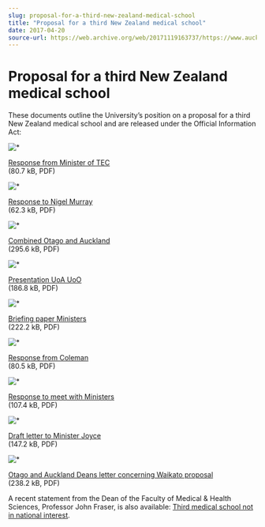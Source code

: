 ```yaml
---
slug: proposal-for-a-third-new-zealand-medical-school
title: "Proposal for a third New Zealand medical school"
date: 2017-04-20
source-url: https://web.archive.org/web/20171119163737/https://www.auckland.ac.nz/en/about/news-events-and-notices/notices/notices-2017/04/proposal-for-a-third-new-zealand-medical-school.html
---
```

Proposal for a third New Zealand medical school
===============================================

These documents outline the University’s position on a proposal for a third New Zealand medical school and are released under the Official Information Act:

![*](https://cdn.auckland.ac.nz/designs/default/0.gif)

[Response from Minister of TEC](https://cdn.auckland.ac.nz/assets/central/about/news-events-notices/notices/documents/response-from-minister-of-tec.PDF "Response from Minister of TEC")  
(80.7 kB, PDF)

![*](https://cdn.auckland.ac.nz/designs/default/0.gif)

[Response to Nigel Murray](https://cdn.auckland.ac.nz/assets/central/about/news-events-notices/notices/documents/response-to-nigel-murray-31-october-2016.pdf "Response to Nigel Murray")  
(62.3 kB, PDF)

![*](https://cdn.auckland.ac.nz/designs/default/0.gif)

[Combined Otago and Auckland](https://cdn.auckland.ac.nz/assets/central/about/news-events-notices/notices/documents/combined-otago-and-auckland.pdf "Combined Otago and Auckland")  
(295.6 kB, PDF)

![*](https://cdn.auckland.ac.nz/designs/default/0.gif)

[Presentation UoA UoO](https://cdn.auckland.ac.nz/assets/central/about/news-events-notices/notices/documents/presentation-uoa-uao-october-30.pdf "Presentation UoA UoO")  
(186.8 kB, PDF)

![*](https://cdn.auckland.ac.nz/designs/default/0.gif)

[Briefing paper Ministers](https://cdn.auckland.ac.nz/assets/central/about/news-events-notices/notices/documents/briefing-paper-ministers-6-dec-wbjfpc.PDF "Briefing paper Ministers")  
(222.2 kB, PDF)

![*](https://cdn.auckland.ac.nz/designs/default/0.gif)

[Response from Coleman](https://cdn.auckland.ac.nz/assets/central/about/news-events-notices/notices/documents/response-from-coleman-1601583.pdf "Response from Coleman")  
(80.5 kB, PDF)

![*](https://cdn.auckland.ac.nz/designs/default/0.gif)

[Response to meet with Ministers](https://cdn.auckland.ac.nz/assets/central/about/news-events-notices/notices/documents/request-to-meet-with-ministers-2016-10-27.pdf "Response to meet with Ministers")  
(107.4 kB, PDF)

![*](https://cdn.auckland.ac.nz/designs/default/0.gif)

[Draft letter to Minister Joyce](https://cdn.auckland.ac.nz/assets/central/about/news-events-notices/notices/documents/draft-letter-to-minister-joyce-2016-10-23.pdf "Draft letter to Minister Joyce")  
(147.2 kB, PDF)

![*](https://cdn.auckland.ac.nz/designs/default/0.gif)

[Otago and Auckland Deans letter concerning Waikato proposal](https://cdn.auckland.ac.nz/assets/central/about/news-events-notices/notices/documents/otago-and-auckland-deans-letter-concerning-the-waikato-proposal-2016-07-....pdf "Otago and Auckland Deans letter concerning Waikato proposal")  
(238.2 kB, PDF)

A recent statement from the Dean of the Faculty of Medical & Health Sciences, Professor John Fraser, is also available: [Third medical school not in national interest](https://www.auckland.ac.nz/en/about/news-events-and-notices/news/news-2016/10/third-medical-school-not-in-national-interest.html).